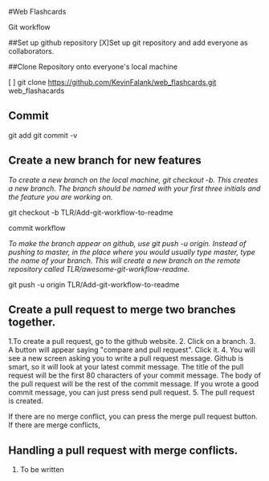 #Web Flashcards

Git workflow

##Set up github repository
[X]Set up git repository and add everyone as collaborators. 

##Clone Repository onto everyone's local machine

[ ] git clone https://github.com/KevinFalank/web_flashcards.git web_flashacards


## Commit 

   git add 
   git commit -v 

## Create a new branch for new features

  _To create a new branch on the local machine, git checkout -b.  This creates a new branch. The branch should be named with your first three initials and the feature you are working on._ 

  git checkout -b TLR/Add-git-workflow-to-readme
  
  commit workflow

  _To make the branch appear on github, use git push -u origin.  Instead of pushing to master, in the place where you would usually type master, type the name of your branch. This will create a new branch on the remote repository called TLR/awesome-git-workflow-readme._

  git push -u origin TLR/Add-git-workflow-to-readme

## Create a pull request to merge two branches together.  

  1.To create a pull request, go to the github website. 
  2. Click on a branch. 
  3. A button will appear saying "compare and pull request". Click it. 
  4. You will see a new screen asking you to write a pull request message. Github is smart, so it will look at your latest commit message.  The title of the pull request will be the first 80 characters of your commit message. The body of the pull request will be the rest of the commit message. If you wrote a good commit message, you can just press send pull request.
  5. The pull request is created. 

  If there are no merge conflict, you can press the merge pull request button. If there are merge conflicts, 

## Handling a pull request with merge conflicts. 
  1. To be written



## 
